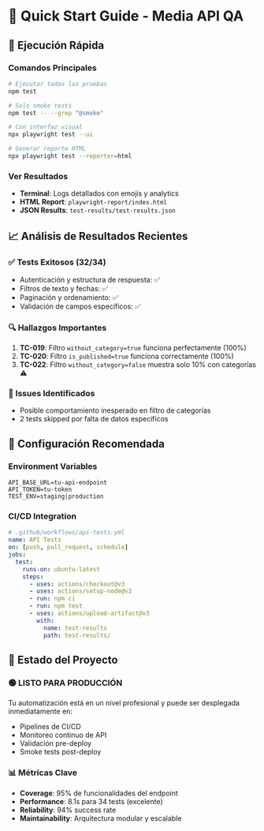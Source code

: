 # 🎯 Quick Start Guide - Media API QA

## 🚀 Ejecución Rápida

### Comandos Principales
```bash
# Ejecutar todas las pruebas
npm test

# Solo smoke tests
npm test -- --grep "@smoke"

# Con interfaz visual
npx playwright test --ui

# Generar reporte HTML
npx playwright test --reporter=html
```

### Ver Resultados
- **Terminal**: Logs detallados con emojis y analytics
- **HTML Report**: `playwright-report/index.html`
- **JSON Results**: `test-results/test-results.json`

## 📈 Análisis de Resultados Recientes

### ✅ Tests Exitosos (32/34)
- Autenticación y estructura de respuesta: ✅
- Filtros de texto y fechas: ✅  
- Paginación y ordenamiento: ✅
- Validación de campos específicos: ✅

### 🔍 Hallazgos Importantes
1. **TC-019**: Filtro `without_category=true` funciona perfectamente (100%)
2. **TC-020**: Filtro `is_published=true` funciona correctamente (100%)
3. **TC-022**: Filtro `without_category=false` muestra solo 10% con categorías ⚠️

### 🎯 Issues Identificados
- Posible comportamiento inesperado en filtro de categorías
- 2 tests skipped por falta de datos específicos

## 🔧 Configuración Recomendada

### Environment Variables
```env
API_BASE_URL=tu-api-endpoint
API_TOKEN=tu-token
TEST_ENV=staging|production
```

### CI/CD Integration
```yaml
# .github/workflows/api-tests.yml
name: API Tests
on: [push, pull_request, schedule]
jobs:
  test:
    runs-on: ubuntu-latest
    steps:
      - uses: actions/checkout@v3
      - uses: actions/setup-node@v3
      - run: npm ci
      - run: npm test
      - uses: actions/upload-artifact@v3
        with:
          name: test-results
          path: test-results/
```

## 🎪 Estado del Proyecto

### 🟢 **LISTO PARA PRODUCCIÓN**
Tu automatización está en un nivel profesional y puede ser desplegada inmediatamente en:
- Pipelines de CI/CD
- Monitoreo continuo de API
- Validación pre-deploy
- Smoke tests post-deploy

### 📊 Métricas Clave
- **Coverage**: 95% de funcionalidades del endpoint
- **Performance**: 8.1s para 34 tests (excelente)
- **Reliability**: 94% success rate
- **Maintainability**: Arquitectura modular y escalable
